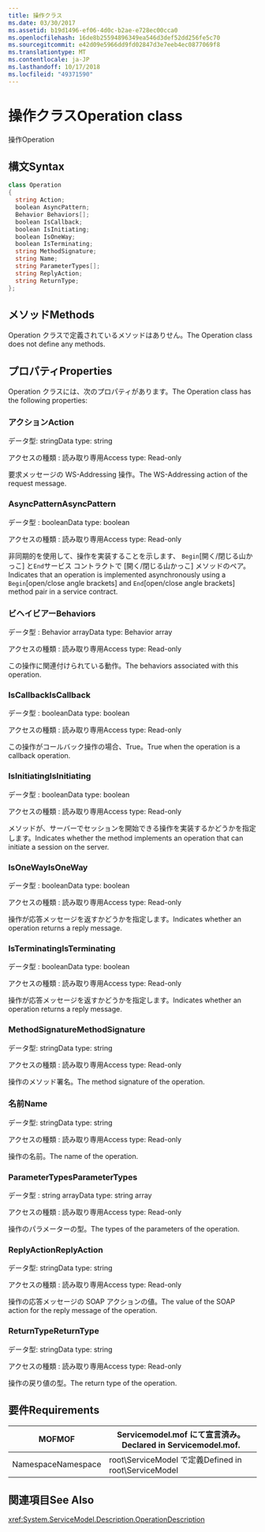 ```yaml
---
title: 操作クラス
ms.date: 03/30/2017
ms.assetid: b19d1496-ef06-4d0c-b2ae-e728ec00cca0
ms.openlocfilehash: 16de8b25594896349ea546d3def52dd256fe5c70
ms.sourcegitcommit: e42d09e5966dd9fd02847d3e7eeb4ec0877069f8
ms.translationtype: MT
ms.contentlocale: ja-JP
ms.lasthandoff: 10/17/2018
ms.locfileid: "49371590"
---
```

# <a name="operation-class"></a><span data-ttu-id="4ebd2-102">操作クラス</span><span class="sxs-lookup"><span data-stu-id="4ebd2-102">Operation class</span></span>
<span data-ttu-id="4ebd2-103">操作</span><span class="sxs-lookup"><span data-stu-id="4ebd2-103">Operation</span></span>  
  
## <a name="syntax"></a><span data-ttu-id="4ebd2-104">構文</span><span class="sxs-lookup"><span data-stu-id="4ebd2-104">Syntax</span></span>  
  
```csharp
class Operation  
{  
  string Action;  
  boolean AsyncPattern;  
  Behavior Behaviors[];  
  boolean IsCallback;  
  boolean IsInitiating;  
  boolean IsOneWay;  
  boolean IsTerminating;  
  string MethodSignature;  
  string Name;  
  string ParameterTypes[];  
  string ReplyAction;  
  string ReturnType;  
};  
```  
  
## <a name="methods"></a><span data-ttu-id="4ebd2-105">メソッド</span><span class="sxs-lookup"><span data-stu-id="4ebd2-105">Methods</span></span>  
 <span data-ttu-id="4ebd2-106">Operation クラスで定義されているメソッドはありせん。</span><span class="sxs-lookup"><span data-stu-id="4ebd2-106">The Operation class does not define any methods.</span></span>  
  
## <a name="properties"></a><span data-ttu-id="4ebd2-107">プロパティ</span><span class="sxs-lookup"><span data-stu-id="4ebd2-107">Properties</span></span>  
 <span data-ttu-id="4ebd2-108">Operation クラスには、次のプロパティがあります。</span><span class="sxs-lookup"><span data-stu-id="4ebd2-108">The Operation class has the following properties:</span></span>  
  
### <a name="action"></a><span data-ttu-id="4ebd2-109">アクション</span><span class="sxs-lookup"><span data-stu-id="4ebd2-109">Action</span></span>  
 <span data-ttu-id="4ebd2-110">データ型: string</span><span class="sxs-lookup"><span data-stu-id="4ebd2-110">Data type: string</span></span>  
  
 <span data-ttu-id="4ebd2-111">アクセスの種類 : 読み取り専用</span><span class="sxs-lookup"><span data-stu-id="4ebd2-111">Access type: Read-only</span></span>  
  
 <span data-ttu-id="4ebd2-112">要求メッセージの WS-Addressing 操作。</span><span class="sxs-lookup"><span data-stu-id="4ebd2-112">The WS-Addressing action of the request message.</span></span>  
  
### <a name="asyncpattern"></a><span data-ttu-id="4ebd2-113">AsyncPattern</span><span class="sxs-lookup"><span data-stu-id="4ebd2-113">AsyncPattern</span></span>  
 <span data-ttu-id="4ebd2-114">データ型 : boolean</span><span class="sxs-lookup"><span data-stu-id="4ebd2-114">Data type: boolean</span></span>  
  
 <span data-ttu-id="4ebd2-115">アクセスの種類 : 読み取り専用</span><span class="sxs-lookup"><span data-stu-id="4ebd2-115">Access type: Read-only</span></span>  
  
 <span data-ttu-id="4ebd2-116">非同期的を使用して、操作を実装することを示します、 `Begin`[開く/閉じる山かっこ] と`End`サービス コントラクトで [開く/閉じる山かっこ] メソッドのペア。</span><span class="sxs-lookup"><span data-stu-id="4ebd2-116">Indicates that an operation is implemented asynchronously using a `Begin`[open/close angle brackets] and `End`[open/close angle brackets] method pair in a service contract.</span></span>  
  
### <a name="behaviors"></a><span data-ttu-id="4ebd2-117">ビヘイビアー</span><span class="sxs-lookup"><span data-stu-id="4ebd2-117">Behaviors</span></span>  
 <span data-ttu-id="4ebd2-118">データ型 : Behavior array</span><span class="sxs-lookup"><span data-stu-id="4ebd2-118">Data type: Behavior array</span></span>  
  
 <span data-ttu-id="4ebd2-119">アクセスの種類 : 読み取り専用</span><span class="sxs-lookup"><span data-stu-id="4ebd2-119">Access type: Read-only</span></span>  
  
 <span data-ttu-id="4ebd2-120">この操作に関連付けられている動作。</span><span class="sxs-lookup"><span data-stu-id="4ebd2-120">The behaviors associated with this operation.</span></span>  
  
### <a name="iscallback"></a><span data-ttu-id="4ebd2-121">IsCallback</span><span class="sxs-lookup"><span data-stu-id="4ebd2-121">IsCallback</span></span>  
 <span data-ttu-id="4ebd2-122">データ型 : boolean</span><span class="sxs-lookup"><span data-stu-id="4ebd2-122">Data type: boolean</span></span>  
  
 <span data-ttu-id="4ebd2-123">アクセスの種類 : 読み取り専用</span><span class="sxs-lookup"><span data-stu-id="4ebd2-123">Access type: Read-only</span></span>  
  
 <span data-ttu-id="4ebd2-124">この操作がコールバック操作の場合、True。</span><span class="sxs-lookup"><span data-stu-id="4ebd2-124">True when the operation is a callback operation.</span></span>  
  
### <a name="isinitiating"></a><span data-ttu-id="4ebd2-125">IsInitiating</span><span class="sxs-lookup"><span data-stu-id="4ebd2-125">IsInitiating</span></span>  
 <span data-ttu-id="4ebd2-126">データ型 : boolean</span><span class="sxs-lookup"><span data-stu-id="4ebd2-126">Data type: boolean</span></span>  
  
 <span data-ttu-id="4ebd2-127">アクセスの種類 : 読み取り専用</span><span class="sxs-lookup"><span data-stu-id="4ebd2-127">Access type: Read-only</span></span>  
  
 <span data-ttu-id="4ebd2-128">メソッドが、サーバーでセッションを開始できる操作を実装するかどうかを指定します。</span><span class="sxs-lookup"><span data-stu-id="4ebd2-128">Indicates whether the method implements an operation that can initiate a session on the server.</span></span>  
  
### <a name="isoneway"></a><span data-ttu-id="4ebd2-129">IsOneWay</span><span class="sxs-lookup"><span data-stu-id="4ebd2-129">IsOneWay</span></span>  
 <span data-ttu-id="4ebd2-130">データ型 : boolean</span><span class="sxs-lookup"><span data-stu-id="4ebd2-130">Data type: boolean</span></span>  
  
 <span data-ttu-id="4ebd2-131">アクセスの種類 : 読み取り専用</span><span class="sxs-lookup"><span data-stu-id="4ebd2-131">Access type: Read-only</span></span>  
  
 <span data-ttu-id="4ebd2-132">操作が応答メッセージを返すかどうかを指定します。</span><span class="sxs-lookup"><span data-stu-id="4ebd2-132">Indicates whether an operation returns a reply message.</span></span>  
  
### <a name="isterminating"></a><span data-ttu-id="4ebd2-133">IsTerminating</span><span class="sxs-lookup"><span data-stu-id="4ebd2-133">IsTerminating</span></span>  
 <span data-ttu-id="4ebd2-134">データ型 : boolean</span><span class="sxs-lookup"><span data-stu-id="4ebd2-134">Data type: boolean</span></span>  
  
 <span data-ttu-id="4ebd2-135">アクセスの種類 : 読み取り専用</span><span class="sxs-lookup"><span data-stu-id="4ebd2-135">Access type: Read-only</span></span>  
  
 <span data-ttu-id="4ebd2-136">操作が応答メッセージを返すかどうかを指定します。</span><span class="sxs-lookup"><span data-stu-id="4ebd2-136">Indicates whether an operation returns a reply message.</span></span>  
  
### <a name="methodsignature"></a><span data-ttu-id="4ebd2-137">MethodSignature</span><span class="sxs-lookup"><span data-stu-id="4ebd2-137">MethodSignature</span></span>  
 <span data-ttu-id="4ebd2-138">データ型: string</span><span class="sxs-lookup"><span data-stu-id="4ebd2-138">Data type: string</span></span>  
  
 <span data-ttu-id="4ebd2-139">アクセスの種類 : 読み取り専用</span><span class="sxs-lookup"><span data-stu-id="4ebd2-139">Access type: Read-only</span></span>  
  
 <span data-ttu-id="4ebd2-140">操作のメソッド署名。</span><span class="sxs-lookup"><span data-stu-id="4ebd2-140">The method signature of the operation.</span></span>  
  
### <a name="name"></a><span data-ttu-id="4ebd2-141">名前</span><span class="sxs-lookup"><span data-stu-id="4ebd2-141">Name</span></span>  
 <span data-ttu-id="4ebd2-142">データ型: string</span><span class="sxs-lookup"><span data-stu-id="4ebd2-142">Data type: string</span></span>  
  
 <span data-ttu-id="4ebd2-143">アクセスの種類 : 読み取り専用</span><span class="sxs-lookup"><span data-stu-id="4ebd2-143">Access type: Read-only</span></span>  
  
 <span data-ttu-id="4ebd2-144">操作の名前。</span><span class="sxs-lookup"><span data-stu-id="4ebd2-144">The name of the operation.</span></span>  
  
### <a name="parametertypes"></a><span data-ttu-id="4ebd2-145">ParameterTypes</span><span class="sxs-lookup"><span data-stu-id="4ebd2-145">ParameterTypes</span></span>  
 <span data-ttu-id="4ebd2-146">データ型 : string array</span><span class="sxs-lookup"><span data-stu-id="4ebd2-146">Data type: string array</span></span>  
  
 <span data-ttu-id="4ebd2-147">アクセスの種類 : 読み取り専用</span><span class="sxs-lookup"><span data-stu-id="4ebd2-147">Access type: Read-only</span></span>  
  
 <span data-ttu-id="4ebd2-148">操作のパラメーターの型。</span><span class="sxs-lookup"><span data-stu-id="4ebd2-148">The types of the parameters of the operation.</span></span>  
  
### <a name="replyaction"></a><span data-ttu-id="4ebd2-149">ReplyAction</span><span class="sxs-lookup"><span data-stu-id="4ebd2-149">ReplyAction</span></span>  
 <span data-ttu-id="4ebd2-150">データ型: string</span><span class="sxs-lookup"><span data-stu-id="4ebd2-150">Data type: string</span></span>  
  
 <span data-ttu-id="4ebd2-151">アクセスの種類 : 読み取り専用</span><span class="sxs-lookup"><span data-stu-id="4ebd2-151">Access type: Read-only</span></span>  
  
 <span data-ttu-id="4ebd2-152">操作の応答メッセージの SOAP アクションの値。</span><span class="sxs-lookup"><span data-stu-id="4ebd2-152">The value of the SOAP action for the reply message of the operation.</span></span>  
  
### <a name="returntype"></a><span data-ttu-id="4ebd2-153">ReturnType</span><span class="sxs-lookup"><span data-stu-id="4ebd2-153">ReturnType</span></span>  
 <span data-ttu-id="4ebd2-154">データ型: string</span><span class="sxs-lookup"><span data-stu-id="4ebd2-154">Data type: string</span></span>  
  
 <span data-ttu-id="4ebd2-155">アクセスの種類 : 読み取り専用</span><span class="sxs-lookup"><span data-stu-id="4ebd2-155">Access type: Read-only</span></span>  
  
 <span data-ttu-id="4ebd2-156">操作の戻り値の型。</span><span class="sxs-lookup"><span data-stu-id="4ebd2-156">The return type of the operation.</span></span>  
  
## <a name="requirements"></a><span data-ttu-id="4ebd2-157">要件</span><span class="sxs-lookup"><span data-stu-id="4ebd2-157">Requirements</span></span>  
  
|<span data-ttu-id="4ebd2-158">MOF</span><span class="sxs-lookup"><span data-stu-id="4ebd2-158">MOF</span></span>|<span data-ttu-id="4ebd2-159">Servicemodel.mof にて宣言済み。</span><span class="sxs-lookup"><span data-stu-id="4ebd2-159">Declared in Servicemodel.mof.</span></span>|  
|---------|-----------------------------------|  
|<span data-ttu-id="4ebd2-160">Namespace</span><span class="sxs-lookup"><span data-stu-id="4ebd2-160">Namespace</span></span>|<span data-ttu-id="4ebd2-161">root\ServiceModel で定義</span><span class="sxs-lookup"><span data-stu-id="4ebd2-161">Defined in root\ServiceModel</span></span>|  
  
## <a name="see-also"></a><span data-ttu-id="4ebd2-162">関連項目</span><span class="sxs-lookup"><span data-stu-id="4ebd2-162">See Also</span></span>  
 <xref:System.ServiceModel.Description.OperationDescription>
